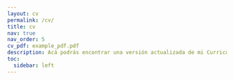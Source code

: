 ```yaml
---
layout: cv
permalink: /cv/
title: cv
nav: true
nav_order: 5
cv_pdf: example_pdf.pdf
description: Acá podrás encontrar una versión actualizada de mi Curriculum Vitae, así como una explicación más detallada de cada experiencia.
toc:
  sidebar: left
---
```

